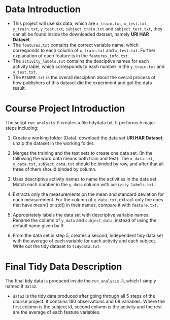 # Data Introduction
- This project will use six data, which are `x_train.txt`, `x_test.txt`, `y_train.txt`, `y_test.txt`, `subject_train.txt` and `subject_test.txt`, they can all be found inside the downloaded dataset, namely **URI HAR Dataset**.
- The `features.txt` contains the correct variable name, which corresponds to each column of `x_train.txt` and `x_test.txt`. Further explanation of each feature is in the `features_info.txt`. 
- The `activity_labels.txt` contains the desciptive names for each activity label, which corresponds to each number in the `y_train.txt` and `y_test.txt`.
- The `README.txt` is the overall desciption about the overall process of how publishers of this dataset did the experiment and got the data result.


# Course Project Introduction
The script `run_analysis.R` creates a file tidydata.txt. It performs 5 major steps including:

1. Create a working folder (Data), download the data set **URI HAR Dataset**, unzip the dataset in the working folder.

2. Merges the training and the test sets to create one data set. (In the following the word data means both train and test).
The `x_data.txt`, `y_data.txt`, `subject_data.txt` should be binded by row, and after that all three of them should binded by column.

3. Uses descriptive activity names to name the activities in the data set.
Match each number in the `y_data` column with `activity_labels.txt`.

4. Extracts only the measurements on the mean and standard deviation for each measurement. 
For the column of `x_data.txt`, extract only the ones that have mean() or std() in their names, compare it with `feature.txt`.

5. Appropriately labels the data set with descriptive variable names. 
Rename the column of `y_data` and `subject_data`, instead of using the default name given by R.

6. From the data set in step 5, creates a second, independent tidy data set with the average of each variable for each activity and each subject.   
Write out the tidy dataset to `tidydata.txt`.

# Final Tidy Data Description
The final tidy data is produced inside the `run_analysis.R`, which I simply named it `data2`. 

- `data2` is the tidy data produced after going through all 5 steps of the course project. It contains 180 observations and 68 variables. Where the first column is the subject id, second column is the activity and the rest are the average of each feature variables. 